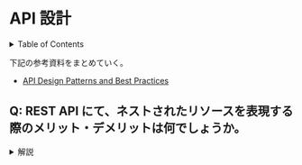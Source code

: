 # API 設計

<!-- START doctoc generated TOC please keep comment here to allow auto update -->
<!-- DON'T EDIT THIS SECTION, INSTEAD RE-RUN doctoc TO UPDATE -->
<details>
<summary>Table of Contents</summary>

- [Q: REST API にて、ネストされたリソースを表現する際のメリット・デメリットは何でしょうか。](#q-rest-api-%E3%81%AB%E3%81%A6%E3%83%8D%E3%82%B9%E3%83%88%E3%81%95%E3%82%8C%E3%81%9F%E3%83%AA%E3%82%BD%E3%83%BC%E3%82%B9%E3%82%92%E8%A1%A8%E7%8F%BE%E3%81%99%E3%82%8B%E9%9A%9B%E3%81%AE%E3%83%A1%E3%83%AA%E3%83%83%E3%83%88%E3%83%BB%E3%83%87%E3%83%A1%E3%83%AA%E3%83%83%E3%83%88%E3%81%AF%E4%BD%95%E3%81%A7%E3%81%97%E3%82%87%E3%81%86%E3%81%8B)
  - [なぜネストされたリソースを設計する方法を使うべきなのか](#%E3%81%AA%E3%81%9C%E3%83%8D%E3%82%B9%E3%83%88%E3%81%95%E3%82%8C%E3%81%9F%E3%83%AA%E3%82%BD%E3%83%BC%E3%82%B9%E3%82%92%E8%A8%AD%E8%A8%88%E3%81%99%E3%82%8B%E6%96%B9%E6%B3%95%E3%82%92%E4%BD%BF%E3%81%86%E3%81%B9%E3%81%8D%E3%81%AA%E3%81%AE%E3%81%8B)
  - [なぜネストされたリソースを設計する方法を使うべきではないのか](#%E3%81%AA%E3%81%9C%E3%83%8D%E3%82%B9%E3%83%88%E3%81%95%E3%82%8C%E3%81%9F%E3%83%AA%E3%82%BD%E3%83%BC%E3%82%B9%E3%82%92%E8%A8%AD%E8%A8%88%E3%81%99%E3%82%8B%E6%96%B9%E6%B3%95%E3%82%92%E4%BD%BF%E3%81%86%E3%81%B9%E3%81%8D%E3%81%A7%E3%81%AF%E3%81%AA%E3%81%84%E3%81%AE%E3%81%8B)

</details>
<!-- END doctoc generated TOC please keep comment here to allow auto update -->

下記の参考資料をまとめていく。

- [API Design Patterns and Best Practices](https://www.moesif.com/blog/api-guide/api-design-guidelines/)

## Q: REST API にて、ネストされたリソースを表現する際のメリット・デメリットは何でしょうか。

<details>
<summary>解説</summary>
<div>

### なぜネストされたリソースを設計する方法を使うべきなのか

ここでは以下のような API を考える。

```bash
# ネストされたリソース
/posts/:postId/comments/:commentId
/users/:userId/articles/:articleId

# フラットなリソース
/comments/:commentId
/articles/:articleId
```

この設計の利点の 1 つは、可読性にある。

リソースの URL をネストすることで、あるリソースが別のリソースに所属していることを表現することができる。

これはデータモデルが階層的である必要はない。例えば Github ではあるユーザーが複数のリポジトリにコントリビュートしたり、その反対にあるリポジトリには様々なユーザーからのコントリビュートが存在している。

これは階層構造ではなく、多対多の構造であるが、下記のエンドポイントをどちらか一方しか知らなかった場合、データモデルが多対多であることはわからない。

```bash
# ユーザーのサブリソースにリポジトリが存在する
/users/:userId/repos

# リポジトリのサブリソースにユーザーが存在する
/repos/:repoId/users
```

### なぜネストされたリソースを設計する方法を使うべきではないのか

この設計の欠点の 1 点目は、リソース間に多くの関係がある複雑なシステムにおいて、URL が長くなってしまう可能性がある点である。

```bash
# 顧客があるプロジェクトにおいて、製品を複数注文した場合の 1 製品のデータを取得したい
/customers/:customerId/projects/:projectId/orders/:orderId/lines/:lineId
```

この問題は各リソースを識別するための ID が長くなれば、より深刻になってしまう。

---

この設計の欠点の 2 点目は、冗長なエンドポイントを作成してしまう点である。

例えば、多対多構造の Github の API で、あるユーザーのコントリビューションを取得したい場合や、あるリポジトリのコントリビューションを取得したい場合、URL のネストを採用した場合には下記のように 2 つのエンドポイントを作成する必要がある。

```bash
# 2 ステップでコントリビューションを取得しなければいけない
/users/:userId/repositories
/repositories/repositoryId/contributors
```

ネストを採用しない場合、コントリビューション用のルートリソースを 1 つ定義して、クエリパラメータとしてフィルタリングを実行すれば、1 つのエンドポイントで実現することが可能となる。

```bash
/contributions?userName=:userName&repositoryName=:repositoryName
```

またこのリソースを使って、関係性を変更するための `PUT` や `POST` を定義することも可能となる。

つまり上記のようなユースケースの場合にネストされた URL を使用すると、エンドポイントの表面を増加させてしまうことによる管理コストの増加や、同じ表現を複数のエンドポイントから返してしまうキャッシングの問題にも繋がってしまう。

---

この設計の欠点の 3 点目は、データベースへの複数回のクエリが発行されてしまう点である。

例えば下記のようなエンドポイントを考える。

```bash
/blogs/X/articles/Y/comments/Z
```

この場合、下記のような手順でデータベースへのアクセスが発生してしまい、`N + 1` 問題を引き起こしてしまう可能性がある。

- `X` という ID のブログは存在しているのか
- `X` という ID のブログに紐づく、`Y` という ID の記事は存在しているのか
- `X` という ID のブログに紐づく、`Y` という ID の記事に紐づく、`Z` というコメントは存在しているのか

この問題は、コメントをルートリソースとして表現し、データを取得する際にはクエリパラメータで表現すればいい。

---

この設計の欠点の 4 点目は、URL からユーザー情報が漏れてしまうセキュリティ上の懸念である。

例えば以下のような URL を考える。

```bash
/users/:userName/image/:imageId
```

この URL は、第三者が API からリソースを要求する権限を持っていなくても潜在的に公開されてしまうため、URL からどのようなユーザーがどのような画像をアップロードしているのかわかってしまう。

---

この設計の欠点の 5 点目は、リソースの関係性を変更した際の、エンドポイントの変更コストが高くなってしまう点である。

たいていの場合、API のバージョンを上げたとしても古い API へのリンクが機能しなくならないように、URL を保守しておく必要があります。

この際に以下のようなエンドポイントを定義している場合、製品と所有者の関係性を逆転させた際に、URL を変更することが難しくなる。

```bash
/owners/key/products/1234
/owners/xing/products/1234
```

この場合に、製品をルートリソースにするような変更をすると、保守のコストが増加してしまう。

```bash
/products/1234
```

この場合に、下記のように所有を表現するルートリソースを定義しておけば、クエリパラメータを変更することで、どちらの関係性も表現することができる。

```bash
/posessions?owner=kay&product=1234
```

</div>
</details>
